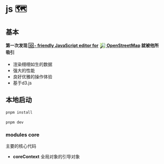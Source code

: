 # js 🗺️

## 基本

#### 第一次发现 [🆔 - friendly JavaScript editor for](https://github.com/openstreetmap/iD) [<img src="./public/osm_logosvg.svg" width="20" height="20" align=center> OpenStreetMap](https://www.openstreetmap.org/) 就被他所吸引

- 渲染栩栩如生的数据
- 强大的性能
- 良好优雅的操作体验
- 基于d3.js

## 本地启动

```shell
pnpm install

pnpm dev
```

### modules core

主要的核心代码

- **coreContext** 全局对象的引导对象
